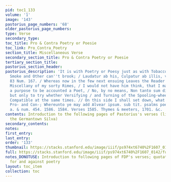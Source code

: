 ```yaml
---
pid: toc1_133
volume: '1'
image: '143'
pastorius_page_numbers: '68'
older_pastorius_page_numbers: 
type: Verse
secondary_type: 
toc_title: Pro & Contra Poetry or Poesie
toc_link: Pro_Contra_Poetry
section_title: Miscellaneous Verse
secondary_section_title: Pro & Contra Poetry or Poesie
tertiary_section_title: 
pastorius_section_header: 
pastorius_description: 'It is with Poetry or Poesy just as with Tobacco, which Some
  Smoke and Other can''t brook; / Laudatur ab his, Culpatur ab illis, vide infrà pag.
  83 Num. 167. / Whereas now in the few next ensuing Leaves the Reader will find a
  Miscellany of my sorty Rimes, / I would not have him think, that I made them with
  a purpose to be accounted a Poet, / No, by no means, Non tanto sum dignus honore;
  but only to try whether Versifying / and Turning of the Spooling-wheel were things
  Compatible at the same times. // On this side I shall set down, what''s alledg''d
  Pro- and Con-; Whereunto ye may add Alvear ipsum. sub tit. psalms poesie & poets,
  a. & num. 454. 1586. 1584. Verses 1585. Thymes & meeters, 1701. &c. '
contents: Introduction to the following pages of Pastorius's verses (likely including
  the Germantown Silva)
secondary_contents: 
notes: 
first_entry: 
last_entry: 
order: '133'
thumbnail: https://stacks.stanford.edu/image/iiif/ps974xt6740%2F1607_0142/full/100,/0/default.jpg
full: https://stacks.stanford.edu/image/iiif/ps974xt6740%2F1607_0142/full/full/0/default.jpg
notes_DONOTUSE: Introduction to following pages of FDP's verses; quotations arguing
  for and against poetry
layout: toc_item
collection: toc
---
```


